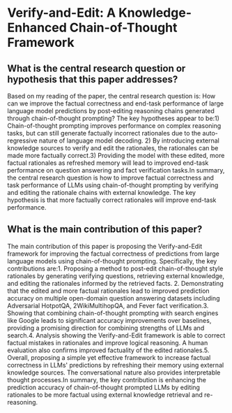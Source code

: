 # Verify-and-Edit: A Knowledge-Enhanced Chain-of-Thought Framework

## What is the central research question or hypothesis that this paper addresses?

Based on my reading of the paper, the central research question is: How can we improve the factual correctness and end-task performance of large language model predictions by post-editing reasoning chains generated through chain-of-thought prompting? The key hypotheses appear to be:1) Chain-of-thought prompting improves performance on complex reasoning tasks, but can still generate factually incorrect rationales due to the auto-regressive nature of language model decoding. 2) By introducing external knowledge sources to verify and edit the rationales, the rationales can be made more factually correct.3) Providing the model with these edited, more factual rationales as refreshed memory will lead to improved end-task performance on question answering and fact verification tasks.In summary, the central research question is how to improve factual correctness and task performance of LLMs using chain-of-thought prompting by verifying and editing the rationale chains with external knowledge. The key hypothesis is that more factually correct rationales will improve end-task performance.


## What is the main contribution of this paper?

The main contribution of this paper is proposing the Verify-and-Edit framework for improving the factual correctness of predictions from large language models using chain-of-thought prompting. Specifically, the key contributions are:1. Proposing a method to post-edit chain-of-thought style rationales by generating verifying questions, retrieving external knowledge, and editing the rationales informed by the retrieved facts. 2. Demonstrating that the edited and more factual rationales lead to improved prediction accuracy on multiple open-domain question answering datasets including Adversarial HotpotQA, 2WikiMultihopQA, and Fever fact verification.3. Showing that combining chain-of-thought prompting with search engines like Google leads to significant accuracy improvements over baselines, providing a promising direction for combining strengths of LLMs and search.4. Analysis showing the Verify-and-Edit framework is able to correct factual mistakes in rationales and improve logical reasoning. A human evaluation also confirms improved factuality of the edited rationales.5. Overall, proposing a simple yet effective framework to increase factual correctness in LLMs' predictions by refreshing their memory using external knowledge sources. The conversational nature also provides interpretable thought processes.In summary, the key contribution is enhancing the prediction accuracy of chain-of-thought prompted LLMs by editing rationales to be more factual using external knowledge retrieval and re-reasoning.
